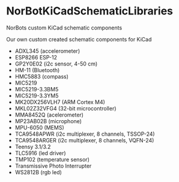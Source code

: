 # NorBotKiCadSchematicLibraries
NorBots custom KiCad schematic components

Our own custom created schematic components for KiCad

* ADXL345 (accelerometer)
* ESP8266 ESP-12
* GP2Y0E02 (i2c sensor, 4-50 cm)
* HM-11 (Bluetooth)
* HMC5883 (compass)
* MIC5219
* MIC5219-3.3BM5
* MIC5219-3.3YM5
* MK20DX256VLH7 (ARM Cortex M4)
* MKL02Z32VFG4 (32-bit microcontroller)
* MMA8452Q (acelerometer)
* MP23AB02B (microphone)
* MPU-6050 (MEMS)
* TCA9548APWR (i2c multiplexer, 8 channels, TSSOP-24)
* TCA9548ARGER (i2c multiplexer, 8 channels,  VQFN-24)
* Teensy 3.1/3.2
* TLC5916 (led driver)
* TMP102 (temperature sensor)
* Transmissive Photo Interrupter
* WS2812B (rgb led)
